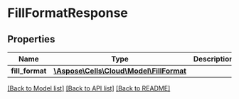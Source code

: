 # FillFormatResponse

## Properties
Name | Type | Description | Notes
------------ | ------------- | ------------- | -------------
**fill_format** | [**\Aspose\Cells\Cloud\Model\FillFormat**](FillFormat.md) |  | [optional] 

[[Back to Model list]](../README.md#documentation-for-models) [[Back to API list]](../README.md#documentation-for-api-endpoints) [[Back to README]](../README.md)


